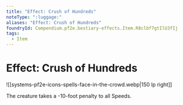 ```yaml
---
title: "Effect: Crush of Hundreds"
noteType: ":luggage:"
aliases: "Effect: Crush of Hundreds"
foundryId: Compendium.pf2e.bestiary-effects.Item.R8clbf7gtIlU3fIj
tags:
  - Item
---
```


# Effect: Crush of Hundreds
![[systems-pf2e-icons-spells-face-in-the-crowd.webp|150 lp right]]

The creature takes a -10-foot penalty to all Speeds.
